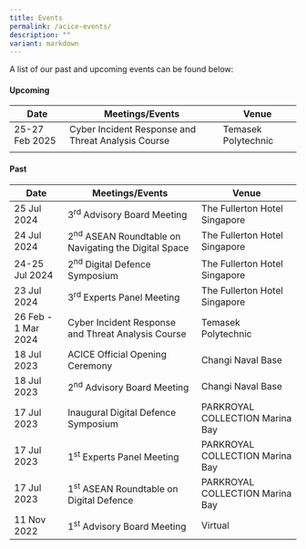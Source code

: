 ```yaml
---
title: Events
permalink: /acice-events/
description: ""
variant: markdown
---
```

A list of our past and upcoming events can be found below:

#### Upcoming <br>

| Date | Meetings/Events | Venue |
| -------- | -------- | -------- |
| 25-27 Feb 2025 | Cyber Incident Response and Threat Analysis Course | Temasek Polytechnic |
|       |           |       |

#### Past <br>

| Date | Meetings/Events | Venue |
| -------- | -------- | -------- |
| 25 Jul 2024 | 3<sup>rd</sup> Advisory Board Meeting | The Fullerton Hotel Singapore |
| 24 Jul 2024 | 2<sup>nd</sup> ASEAN Roundtable on Navigating the Digital Space  | The Fullerton Hotel Singapore |
| 24-25 Jul 2024 | 2<sup>nd</sup> Digital Defence Symposium | The Fullerton Hotel Singapore |
| 23 Jul 2024 | 3<sup>rd</sup> Experts Panel Meeting | The Fullerton Hotel Singapore |
| 26 Feb - 1 Mar 2024 | Cyber Incident Response and Threat Analysis Course | Temasek Polytechnic |
| 18 Jul 2023 | ACICE Official Opening Ceremony | Changi Naval Base |
| 18 Jul 2023 | 2<sup>nd</sup> Advisory Board Meeting | Changi Naval Base |
| 17 Jul 2023 | Inaugural Digital Defence Symposium | PARKROYAL COLLECTION Marina Bay |
| 17 Jul 2023 | 1<sup>st</sup> Experts Panel Meeting | PARKROYAL COLLECTION Marina Bay   |
| 17 Jul 2023 | 1<sup>st</sup> ASEAN Roundtable on Digital Defence | PARKROYAL COLLECTION Marina Bay |
| 11 Nov 2022 | 1<sup>st</sup> Advisory Board Meeting | Virtual |